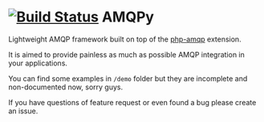[![Build Status](https://travis-ci.org/zaq178miami/amqpy.png?branch=master)](https://travis-ci.org/zaq178miami/amqpy)
AMQPy
=====

Lightweight AMQP framework built on top of the [php-amqp](https://github.com/pdezwart/php-amqp) extension.

It is aimed to provide painless as much as possible AMQP integration in your applications.

You can find some examples in `/demo` folder but they are incomplete and non-documented now, sorry guys.

If you have questions of feature request or even found a bug please create an issue. 
